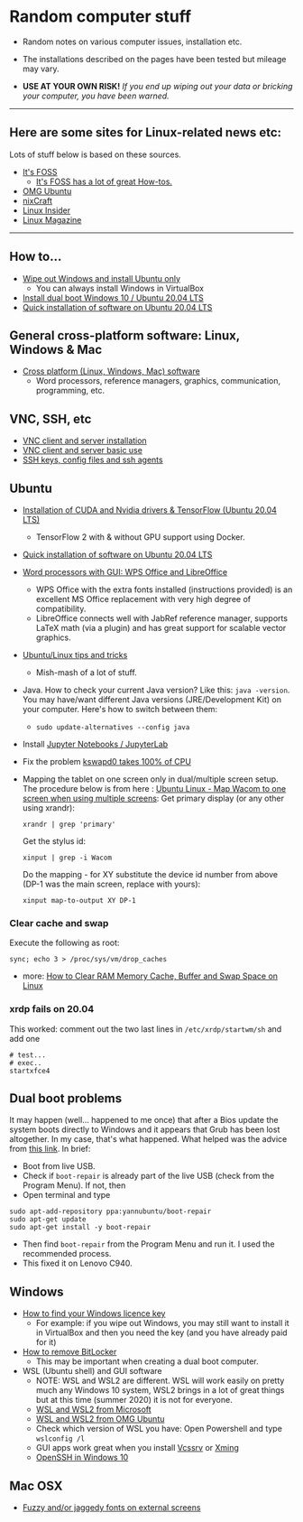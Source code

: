 # Random computer stuff

- Random notes on various computer issues, installation etc.  
- The installations described on the pages have been tested but mileage may vary.

- **USE AT YOUR OWN RISK!** *If you end up wiping out your data or bricking your computer, you have been warned.*

----------------------

## Here are some sites for Linux-related news etc:
Lots of stuff below is based on these sources. 

- [It's FOSS](https://itsfoss.com)
  - [It's FOSS has a lot of great How-tos.](https://itsfoss.com/category/how-to/)
- [OMG Ubuntu](https://www.omgubuntu.co.uk/)
- [nixCraft](https://www.cyberciti.biz/)
- [Linux Insider](https://linuxinsider.com/)
- [Linux Magazine](https://www.linux-magazine.com)

---------------------

## How to...

- [Wipe out Windows and install Ubuntu only](ubuntu/new-computer-linux-only-win-preinstalled.md)
  - You can always install Windows in VirtualBox
- [Install dual boot Windows 10 / Ubuntu 20.04 LTS](dual-boot-ubuntu-Windows10.md)
- [Quick installation of software on Ubuntu 20.04 LTS](ubuntu/fast-software-installation.md)

## General cross-platform software: Linux, Windows & Mac

- [Cross platform (Linux, Windows, Mac) software](cross-platform-software.md)
  - Word processors, reference managers, graphics, communication, programming, etc.

## VNC, SSH, etc

- [VNC client and server installation](vnc-installation.md)
- [VNC client and server basic use](vnc-how-to-use.md)
- [SSH keys, config files and ssh agents](ssh-keys.md)

## Ubuntu

- [Installation of CUDA and Nvidia drivers & TensorFlow (Ubuntu 20.04 LTS)](ubuntu/cuda-and-nvidia-drivers.md)
  - TensorFlow 2 with & without GPU support using Docker.
- [Quick installation of software on Ubuntu 20.04 LTS](ubuntu/fast-software-installation.md)
- [Word processors with GUI: WPS Office and LibreOffice](ubuntu/word-processors-with-gui.md)
  - WPS Office with the extra fonts installed (instructions provided) is an excellent MS Office replacement with very high degree of compatibility.
  - LibreOffice connects well with JabRef reference manager, supports LaTeX math (via a plugin) and has great support for scalable vector graphics.
- [Ubuntu/Linux tips and tricks](ubuntu/ubuntu-tips-and-tricks.md)
  - Mish-mash of a lot of stuff.

- Java. How to check your current Java version? Like this: `java -version`. You may have/want different Java versions (JRE/Development Kit) on your computer.   Here's how to switch between them:
   - `sudo update-alternatives --config java`

- Install [Jupyter Notebooks / JupyterLab](ubuntu/jupyter-notebooks.md)

- Fix the problem [kswapd0 takes 100% of CPU](ubuntu/swap.md)

- Mapping the tablet on one screen only in dual/multiple screen setup. The procedure below is from here : [Ubuntu Linux - Map Wacom to one screen when using multiple screens](https://feldspaten.org/2017/05/06/ubuntu-linux-map-wacom-to-one-screen-when-using-multiple-screens/):
  Get primary display (or any other using xrandr):
  ```
  xrandr | grep 'primary'
  ```
  Get the stylus id:
  ```
  xinput | grep -i Wacom
  ```
  Do the mapping - for XY substitute the device id number from above (DP-1 was the main screen, replace with yours):
  ```
  xinput map-to-output XY DP-1
  ```
  
### Clear cache and swap

Execute the following as root:
```
sync; echo 3 > /proc/sys/vm/drop_caches 
```
- more: [How to Clear RAM Memory Cache, Buffer and Swap Space on Linux](https://www.tecmint.com/clear-ram-memory-cache-buffer-and-swap-space-on-linux/)

  
### xrdp fails on 20.04
This worked: comment out the two last lines in `/etc/xrdp/startwm/sh` and add one
```
# test...
# exec..
startxfce4
```


## Dual boot problems

It may happen (well... happened to me once) that after a Bios update the system boots directly to Windows and it appears that Grub has been lost altogether. In my case, that's what happened. What helped was the advice from [this link](https://www.reddit.com/r/kde/comments/auctv3/kde_neon_no_boot_manager/). In brief: 
- Boot from live USB.
- Check if `boot-repair` is already part of the live USB (check from the Program Menu). If not, then
- Open terminal and type 
```
sudo apt-add-repository ppa:yannubuntu/boot-repair
sudo apt-get update
sudo apt-get install -y boot-repair
```
- Then find `boot-repair` from the Program Menu and run it. I used the recommended process.
- This fixed it on Lenovo C940.

## Windows

- [How to find your Windows licence key](windows-licence-key.md)
  - For example: if you wipe out Windows, you may still want to install it in VirtualBox and then you need the key (and you have already paid for it)
- [How to remove BitLocker](windows/bitlocker.md)
  - This may be important when creating a dual boot computer.
- WSL (Ubuntu shell) and GUI software
  - NOTE: WSL and WSL2 are different. WSL will work easily on pretty much any Windows 10 system, WSL2 brings in a lot of great things but at this time (summer 2020) it is not for everyone.
  - [WSL and WSL2 from Microsoft](https://docs.microsoft.com/en-us/windows/wsl/install-win10)
  - [WSL and WSL2 from OMG Ubuntu](https://www.omgubuntu.co.uk/how-to-install-wsl2-on-windows-10)
  - Check which version of WSL you have: Open Powershell and type `wslconfig /l`
  - GUI apps work great when you install [Vcssrv](https://sourceforge.net/projects/vcxsrv/) or [Xming](https://sourceforge.net/projects/xming/)
  - [OpenSSH in Windows 10](windows/openssh-windows.md)


## Mac OSX
- [Fuzzy and/or jaggedy fonts on external screens](mac/blurry-fonts.md)
